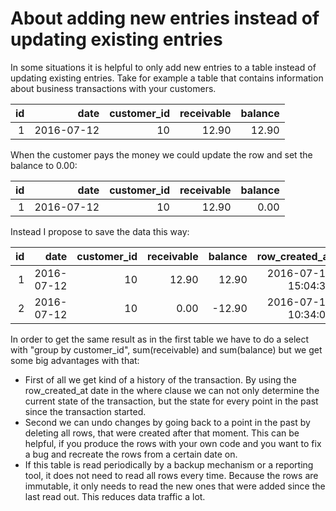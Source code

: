 About adding new entries instead of updating existing entries
=============================================================

In some situations it is helpful to only add new entries to a table instead of updating existing entries. Take for example 
a table that contains information about business transactions with your customers.

| id |       date | customer_id | receivable | balance |
|---:|-----------:|------------:|-----------:|--------:|
|  1 | 2016-07-12 |          10 |      12.90 |   12.90 |

When the customer pays the money we could update the row and set the balance to 0.00:

| id |       date | customer_id | receivable | balance |
|---:|-----------:|------------:|-----------:|--------:|
|  1 | 2016-07-12 |          10 |      12.90 |    0.00 |

Instead I propose to save the data this way:

| id |       date | customer_id | receivable | balance |      row_created_at |
|---:|-----------:|------------:|-----------:|--------:|--------------------:|
|  1 | 2016-07-12 |          10 |      12.90 |   12.90 | 2016-07-12 15:04:30 |
|  2 | 2016-07-12 |          10 |       0.00 |  -12.90 | 2016-07-13 10:34:00 |

In order to get the same result as in the first table we have to do a select with "group by customer_id", 
sum(receivable) and sum(balance) but we get some big advantages with that:

- First of all we get kind of a history of the transaction. By using the row_created_at date in the where clause we can not only determine the current state of the transaction, but the state for every point in the past since the transaction started.
- Second we can undo changes by going back to a point in the past by deleting all rows, that were created after that moment. This can be helpful, if you produce the rows with your own code and you want to fix a bug and recreate the rows from a certain date on.
- If this table is read periodically by a backup mechanism or a reporting tool, it does not need to read all rows every time. Because the rows are immutable, it only needs to read the new ones that were added since the last read out. This reduces data traffic a lot.
